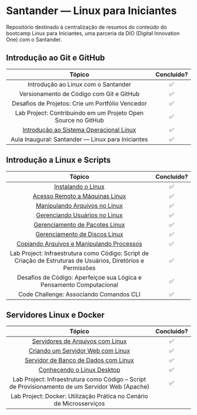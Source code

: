 # Santander — Linux para Iniciantes

Repositório destinado à centralização de resumos do conteúdo do bootcamp Linux para Iniciantes, uma parceria da DIO (Digital Innovation One) com o Santander.

## Introdução ao Git e GitHub

|                                                          Tópico                                                           | Concluído? |
| :-----------------------------------------------------------------------------------------------------------------------: | :--------: |
|                                            Introdução ao Linux com o Santander                                            |     ✅     |
|                                         Versionamento de Código com Git e GitHub                                          |     ✅     |
|                                     Desafios de Projetos: Crie um Portfólio Vencedor                                      |     ✅     |
|                               Lab Project: Contribuindo em um Projeto Open Source no GitHub                               |     ✅     |
| [Introdução ao Sistema Operacional Linux](/resumos/introducao-ao-git-e-github/introducao-ao-sistema-operacional-linux.md) |     ✅     |
|                                     Aula Inaugural: Santander — Linux para Iniciantes                                     |     ✅     |

## Introdução a Linux e Scripts

|                                                             Tópico                                                              | Concluído? |
| :-----------------------------------------------------------------------------------------------------------------------------: | :--------: |
|                        [Instalando o Linux](/resumos/introducao-a-linux-e-scripts/instalando-o-linux.md)                        |     ✅     |
|            [Acesso Remoto a Máquinas Linux](/resumos/introducao-a-linux-e-scripts/acesso-remoto-a-maquinas-linux.md)            |     ✅     |
|             [Manipulando Arquivos no Linux](/resumos/introducao-a-linux-e-scripts/manipulando-arquivos-no-linux.md)             |     ✅     |
|             [Gerenciando Usuários no Linux](/resumos/introducao-a-linux-e-scripts/gerenciando-usuarios-no-linux.md)             |     ✅     |
|            [Gerenciamento de Pacotes Linux](/resumos/introducao-a-linux-e-scripts/gerenciamento-de-pacotes-linux.md)            |     ✅     |
|             [Gerenciamento de Discos Linux](/resumos/introducao-a-linux-e-scripts/gerenciamento-de-discos-linux.md)             |     ✅     |
| [Copiando Arquivos e Manipulando Processos](/resumos/introducao-a-linux-e-scripts/copiando-arquivos-e-manipulando-processos.md) |     ✅     |
|          Lab Project: Infraestrutura como Código: Script de Criação de Estruturas de Usuários, Diretórios e Permissões          |     ✅     |
|                              Desafios de Código: Aperfeiçoe sua Lógica e Pensamento Computacional                               |     ✅     |
|                                             Code Challenge: Associando Comandos CLI                                             |     ✅     |

## Servidores Linux e Docker

|                                                       Tópico                                                       | Concluído? |
| :----------------------------------------------------------------------------------------------------------------: | :--------: |
|     [Servidores de Arquivos com Linux](/resumos/servidores-linux-e-docker/servidores-de-arquivos-com-linux.md)     |     ✅     |
|    [Criando um Servidor Web com Linux](/resumos/servidores-linux-e-docker/criando-um-servidor-web-com-linux.md)    |     ✅     |
| [Servidor de Banco de Dados com Linux](/resumos/servidores-linux-e-docker/servidor-de-banco-de-dados-com-linux.md) |     ✅     |
|           [Conhecendo o Linux Desktop](/resumos/servidores-linux-e-docker/conhecendo-o-linux-desktop.md)           |     ✅     |
|          Lab Project: Infraestrutura como Código – Script de Provisionamento de um Servidor Web (Apache)           |     ✅     |
|                        Lab Project: Docker: Utilização Prática no Cenário de Microsserviços                        |            |

